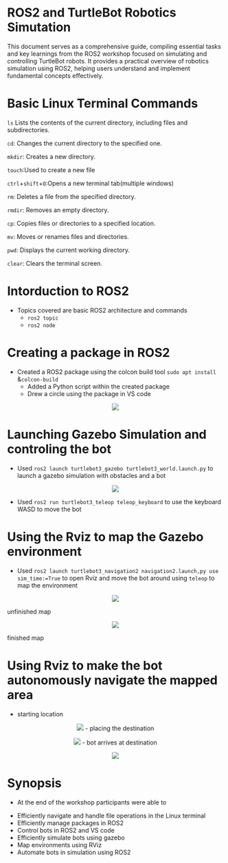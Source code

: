 # ROS2 and TurtleBot Robotics Simutation
This document serves as a comprehensive guide, compiling essential tasks and key learnings from the ROS2 workshop focused on simulating and controlling TurtleBot robots. It provides a practical overview of robotics simulation using ROS2, helping users understand and implement fundamental concepts effectively.
# Basic Linux Terminal Commands
```ls``` Lists the contents of the current directory, including files and subdirectories.

```cd```: Changes the current directory to the specified one.

```mkdir```: Creates a new directory.

 ```touch```:Used to create a new file
 
 ```ctrl```+```shift```+```O```:Opens a new terminal tab(multiple windows)

```rm```: Deletes a file from the specified directory.

```rmdir```: Removes an empty directory.

```cp```: Copies files or directories to a specified location.

```mv```: Moves or renames files and directories.

```pwd```: Displays the current working directory.


```clear```: Clears the terminal screen.
# Intorduction to ROS2
  * Topics covered are basic ROS2 architecture and commands
    - ```ros2 topic```
    - ```ros2 node```
# Creating a package in ROS2
* Created a ROS2 package using the colcon build tool ```sudo apt install``` &```colcon-build```
  * Added a Python script within the created package
  * Drew a circle using the package in VS code
<p align="center"><img src="https://github.com/raashibv18/ROS2-WORKSHOP/blob/main/images%20ROS/tsim%20png%20git.png">
 
# Launching Gazebo Simulation and controling the bot
  * Used ```ros2 launch turtlebot3_gazebo turtlebot3_world.launch.py``` to launch a gazebo simulation with obstacles and a bot
<p align="center"> <img src="https://github.com/raashibv18/ROS2-WORKSHOP/blob/main/images%20ROS/rosobjects.png">
  
  * Used ```ros2 run turtlebot3_teleop teleop_keyboard``` to use the keyboard WASD to move the 
   bot

# Using the Rviz to map the Gazebo environment

  *  Used ```ros2 launch turtlebot3_navigation2 navigation2.launch,py use sim_time:=True```
     to open Rviz and move the bot around using ```teleop``` to map the environment
<p align="center"> <img src="https://github.com/raashibv18/ROS2-WORKSHOP/blob/main/images%20ROS/git1.jpg"> 

 unfinished map

<p align="center"> <img src="https://github.com/raashibv18/ROS2-WORKSHOP/blob/main/images%20ROS/git2.jpg">

finished map

# Using Rviz to make the bot autonomously navigate the mapped area
 - starting location
<p align="center"> <img src="https://github.com/raashibv18/ROS2-WORKSHOP/blob/main/images%20ROS/git3.jpg">
 - placing the destination
<p align="center"> <img src="https://github.com/raashibv18/ROS2-WORKSHOP/blob/main/images%20ROS/gitloc.jpg">
 -  bot arrives at destination
<p align="center"> <img src="./img ROS/git4.jpg">

# Synopsis
* At the end of the workshop participants were able to
 - Efficiently navigate and handle file operations in the Linux terminal
 - Efficiently manage packages in ROS2
 - Control bots in ROS2 and VS code
 - Efficiently simulate bots using gazebo
 - Map environments using RViz
 - Automate bots in simulation using ROS2

  

